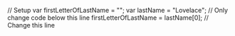 // Setup
var firstLetterOfLastName = "";
var lastName = "Lovelace";
// Only change code below this line
firstLetterOfLastName = lastName[0]; // Change this line
